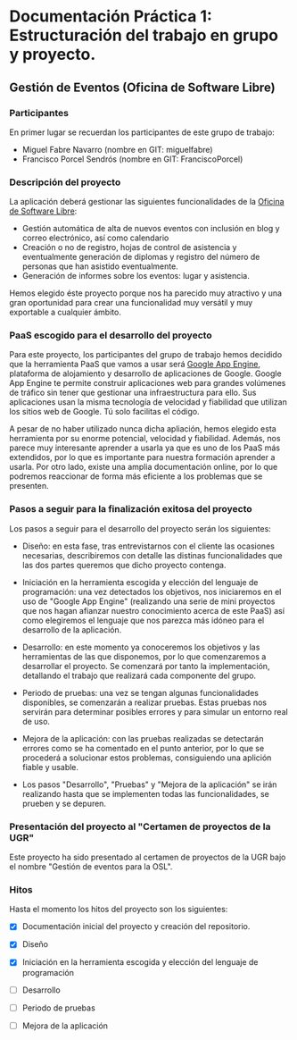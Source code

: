 # Documentación Práctica 1: Estructuración del trabajo en grupo y proyecto.

## Gestión de Eventos (Oficina de Software Libre)

### Participantes

En primer lugar se recuerdan los participantes de este grupo de trabajo:

* Miguel Fabre Navarro (nombre en GIT: miguelfabre)
* Francisco Porcel Sendrós (nombre en GIT: FranciscoPorcel)

### Descripción del proyecto 

La aplicación deberá gestionar las siguientes funcionalidades de la [Oficina de Software Libre](http://osl.ugr.es/):

* Gestión automática de alta de nuevos eventos con inclusión en blog y correo electrónico, así como calendario
* Creación o no de registro, hojas de control de asistencia y eventualmente generación de diplomas y registro del número de personas que han asistido eventualmente. 
* Generación de informes sobre los eventos: lugar y asistencia.

Hemos elegido éste proyecto porque nos ha parecido muy atractivo y una gran oportunidad para crear una funcionalidad muy versátil y muy exportable a cualquier ámbito.

### PaaS escogido para el desarrollo del proyecto

Para este proyecto, los participantes del grupo de trabajo hemos decidido que la herramienta PaaS que vamos a usar será [Google App Engine](https://appengine.google.com/), plataforma de alojamiento y desarrollo de aplicaciones de Google. Google App Engine te permite construir aplicaciones web para grandes volúmenes de tráfico sin tener que gestionar una infraestructura para ello. Sus aplicaciones usan la misma tecnología de velocidad y fiabilidad que utilizan los sitios web de Google. Tú solo facilitas el código. 

A pesar de no haber utilizado nunca dicha apliación, hemos elegido esta herramienta por su enorme potencial, velocidad y fiabilidad. Además, nos parece muy interesante aprender a usarla ya que es uno de los PaaS más extendidos, por lo que es importante para nuestra formación aprender a usarla. Por otro lado, existe una amplia documentación online, por lo que podremos reaccionar de forma más eficiente a los problemas que se presenten.


### Pasos a seguir para la finalización exitosa del proyecto

Los pasos a seguir para el desarrollo del proyecto serán los siguientes:

* Diseño: en esta fase, tras entrevistarnos con el cliente las ocasiones necesarias, describiremos con detalle las distinas funcionalidades que las dos partes queremos que dicho proyecto contenga.

* Iniciación en la herramienta escogida y elección del lenguaje de programación: una vez detectados los objetivos, nos iniciaremos en el uso de "Google App Engine" (realizando una serie de mini proyectos que nos hagan afianzar nuestro conocimiento acerca de este PaaS) así como elegiremos el lenguaje que nos parezca más idóneo para el desarrollo de la aplicación.

* Desarrollo: en este momento ya conoceremos los objetivos y las herramientas de las que disponemos, por lo que comenzaremos a desarrollar el proyecto. Se comenzará por tanto la implementación, detallando el trabajo que realizará cada componente del grupo.

* Periodo de pruebas: una vez se tengan algunas funcionalidades disponibles, se comenzarán a realizar pruebas. Estas pruebas nos servirán para determinar posibles errores y para simular un entorno real de uso.

* Mejora de la aplicación: con las pruebas realizadas se detectarán errores como se ha comentado en el punto anterior, por lo que se procederá a solucionar estos problemas, consiguiendo una aplición fiable y usable.

* Los pasos "Desarrollo", "Pruebas" y "Mejora de la aplicación" se irán realizando hasta que se implementen todas las funcionalidades, se prueben y se depuren.

### Presentación del proyecto al "Certamen de proyectos de la UGR"

Este proyecto ha sido presentado al certamen de proyectos de la UGR bajo el nombre "Gestión de eventos para la OSL".

### Hitos

Hasta el momento los hitos del proyecto son los siguientes:

* [X] Documentación inicial del proyecto y creación del repositorio.
* [X] Diseño
* [X] Iniciación en la herramienta escogida y elección del lenguaje de programación
* [ ] Desarrollo
* [ ] Periodo de pruebas
* [ ] Mejora de la aplicación


